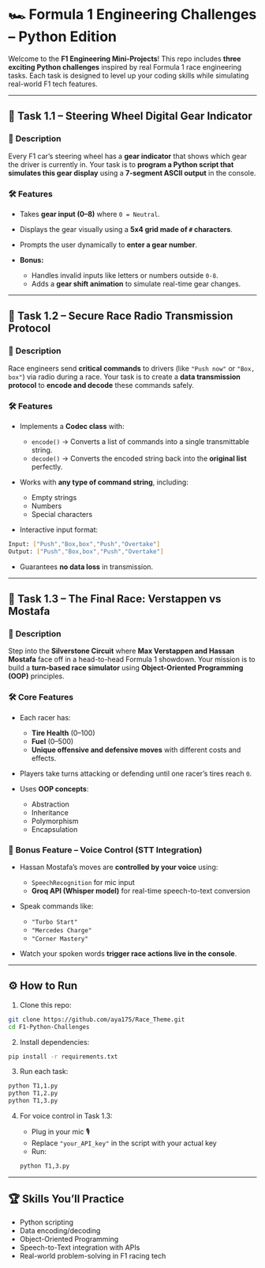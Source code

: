# 🏎️ Formula 1 Engineering Challenges – Python Edition

Welcome to the **F1 Engineering Mini-Projects**!
This repo includes **three exciting Python challenges** inspired by real Formula 1 race engineering tasks.
Each task is designed to level up your coding skills while simulating real-world F1 tech features.

---

## 🚦 **Task 1.1 – Steering Wheel Digital Gear Indicator**

### 📜 **Description**

Every F1 car’s steering wheel has a **gear indicator** that shows which gear the driver is currently in.
Your task is to **program a Python script that simulates this gear display** using a **7-segment ASCII output** in the console.

### 🛠️ **Features**

* Takes **gear input (0–8)** where `0 = Neutral`.
* Displays the gear visually using a **5x4 grid made of `#` characters**.
* Prompts the user dynamically to **enter a gear number**.
* **Bonus:**

  * Handles invalid inputs like letters or numbers outside `0-8`.
  * Adds a **gear shift animation** to simulate real-time gear changes.

---

## 📡 **Task 1.2 – Secure Race Radio Transmission Protocol**

### 📜 **Description**

Race engineers send **critical commands** to drivers (like `"Push now"` or `"Box, box"`) via radio during a race.
Your task is to create a **data transmission protocol** to **encode and decode** these commands safely.

### 🛠️ **Features**

* Implements a **Codec class** with:

  * `encode()` → Converts a list of commands into a single transmittable string.
  * `decode()` → Converts the encoded string back into the **original list** perfectly.
* Works with **any type of command string**, including:

  * Empty strings
  * Numbers
  * Special characters
* Interactive input format:

```bash
Input: ["Push","Box,box","Push","Overtake"]
Output: ["Push","Box,box","Push","Overtake"]
```

* Guarantees **no data loss** in transmission.

---

## 🏁 **Task 1.3 – The Final Race: Verstappen vs Mostafa**

### 📜 **Description**

Step into the **Silverstone Circuit** where **Max Verstappen and Hassan Mostafa** face off in a head-to-head Formula 1 showdown.
Your mission is to build a **turn-based race simulator** using **Object-Oriented Programming (OOP)** principles.

### 🛠️ **Core Features**

* Each racer has:

  * **Tire Health** (0–100)
  * **Fuel** (0–500)
  * **Unique offensive and defensive moves** with different costs and effects.
* Players take turns attacking or defending until one racer’s tires reach `0`.
* Uses **OOP concepts**:

  * Abstraction
  * Inheritance
  * Polymorphism
  * Encapsulation

### 🎤 **Bonus Feature – Voice Control (STT Integration)**

* Hassan Mostafa’s moves are **controlled by your voice** using:

  * `SpeechRecognition` for mic input
  * **Groq API (Whisper model)** for real-time speech-to-text conversion
* Speak commands like:

  * `"Turbo Start"`
  * `"Mercedes Charge"`
  * `"Corner Mastery"`
* Watch your spoken words **trigger race actions live in the console**.

---

## ⚙️ **How to Run**

1. Clone this repo:

```bash
git clone https://github.com/aya175/Race_Theme.git
cd F1-Python-Challenges
```

2. Install dependencies:

```bash
pip install -r requirements.txt
```

3. Run each task:

```bash
python T1,1.py
python T1,2.py
python T1,3.py
```

4. For voice control in Task 1.3:

   * Plug in your mic 🎙️
   * Replace `"your_API_key"` in the script with your actual key
   * Run:

   ```bash
   python T1,3.py
   ```

---

## 🏆 **Skills You’ll Practice**

* Python scripting
* Data encoding/decoding
* Object-Oriented Programming
* Speech-to-Text integration with APIs
* Real-world problem-solving in F1 racing tech


